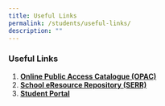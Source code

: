 ```yaml
---
title: Useful Links
permalink: /students/useful-links/
description: ""
---
```

### **Useful Links**
1.  **[Online Public Access Catalogue (OPAC)](https://schoolibrary.moe.edu.sg/acsbr)**<br>
2.  **[School eResource Repository (SERR)](https://schoolibrary.moe.edu.sg/eresourcessec/cgi-bin/spydus.exe/MSGTRN/WPAC/HOME)**<br>
3.  **[Student Portal](https://sites.google.com/moe.edu.sg/acsbrstudentportal)**